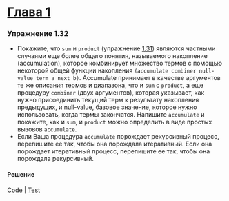 # [Глава 1](../index.md#Глава-1-Построение-абстракций-с-помощью-процедур)

### Упражнение 1.32
- Покажите, что `sum` и `product` (упражнение [1.31](./ex_1_31.md)) являются частными случаями еще более общего понятия, называемого накопление (accumulation), которое комбинирует множество термов с помощью некоторой общей функции накопления `(accumulate combiner null-value term a next b)`. Accumulate принимает в качестве аргументов те же описания термов и диапазона, что и `sum` с `product`, а еще процедуру `combiner` (двух аргументов), которая указывает, как нужно присоединить текущий терм к результату накопления предыдущих, и null-value, базовое значение, которое нужно использовать, когда термы закончатся. Напишите `accumulate` и покажите, как и `sum`, и `product` можно определить в виде простых вызовов `accumulate`.
- Если Ваша процедура `accumulate` порождает рекурсивный процесс, перепишите ее так, чтобы она порождала итеративный. Если она порождает итеративный процесс, перепишите ее так, чтобы она порождала рекурсивный.

#### Решение
[Code](../src/sicp/chapter01/1_32.clj) | [Test](../test/sicp/chapter01/1_32_test.clj)
